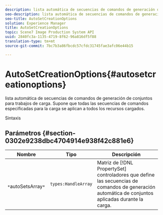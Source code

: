 ```yaml
---
description: lista automática de secuencias de comandos de generación de conjuntos para trabajos de carga. Supone que todas las secuencias de comandos especificadas para la carga se aplican a todos los recursos cargados.
seo-description: lista automática de secuencias de comandos de generación de conjuntos para trabajos de carga. Supone que todas las secuencias de comandos especificadas para la carga se aplican a todos los recursos cargados.
seo-title: AutoSetCreationOptions
solution: Experience Manager
title: AutoSetCreationOptions
topic: Scene7 Image Production System API
uuid: 2840fc3a-1135-4719-8f62-96a816df5f88
translation-type: tm+mt
source-git-commit: 7bc7b3a86fbcdc57cfdc31745fae3afc06e44b15

---
```



# AutoSetCreationOptions{#autosetcreationoptions}

lista automática de secuencias de comandos de generación de conjuntos para trabajos de carga. Supone que todas las secuencias de comandos especificadas para la carga se aplican a todos los recursos cargados.

Sintaxis

## Parámetros {#section-0302e9238dbc4704914e938f42c881e6}

| Nombre | Tipo | Descripción |
|---|---|---|
| ` *`autoSetsArray`*` | `types:HandleArray` | Matriz de [!DNL PropertySet] controladores que define las secuencias de comandos de generación automática de conjuntos aplicadas durante la carga. |

